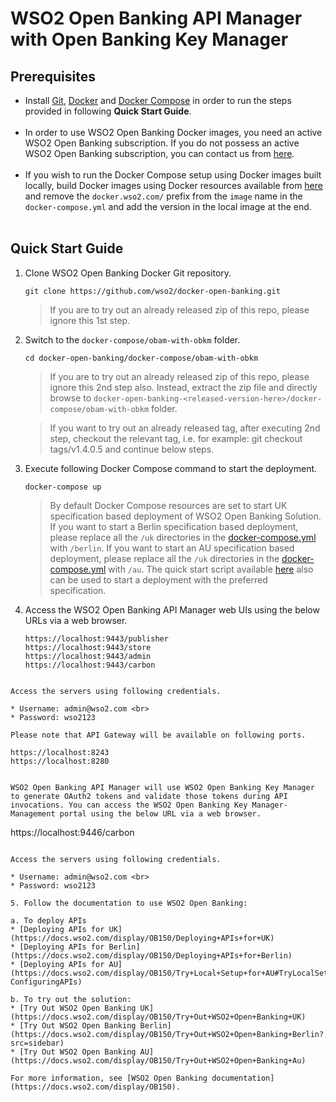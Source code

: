 # WSO2 Open Banking API Manager with Open Banking Key Manager


## Prerequisites

 * Install [Git](https://git-scm.com/book/en/v2/Getting-Started-Installing-Git), [Docker](https://www.docker.com/get-docker) and [Docker Compose](https://docs.docker.com/compose/install/#install-compose)
   in order to run the steps provided in following **Quick Start Guide**. <br><br>
 * In order to use WSO2 Open Banking Docker images, you need an active WSO2 Open Banking subscription. If you do not possess an active WSO2
   Open Banking subscription, you can contact us from [here](https://wso2.com/solutions/financial/open-banking/).<br><br>
 * If you wish to run the Docker Compose setup using Docker images built locally, build Docker images using Docker resources available from [here](../../dockerfiles/) and remove the `docker.wso2.com/` prefix from the `image` name in the `docker-compose.yml` and add the version in the local image at the end. <br><br>
    
## Quick Start Guide

1. Clone WSO2 Open Banking Docker Git repository.

    ```
    git clone https://github.com/wso2/docker-open-banking.git
    ```
    > If you are to try out an already released zip of this repo, please ignore this 1st step. 

2. Switch to the `docker-compose/obam-with-obkm` folder.

    ```
    cd docker-open-banking/docker-compose/obam-with-obkm
    ```
    > If you are to try out an already released zip of this repo, please ignore this 2nd step also. 
     Instead, extract the zip file and directly browse to `docker-open-banking-<released-version-here>/docker-compose/obam-with-obkm` folder. 
     
    > If you want to try out an already released tag, after executing 2nd step, checkout the relevant tag, 
     i.e. for example: git checkout tags/v1.4.0.5 and continue below steps.

3. Execute following Docker Compose command to start the deployment.
   ```
   docker-compose up
   ```
   > By default Docker Compose resources are set to start UK specification based deployment of WSO2 Open Banking Solution. If you want to start a Berlin specification based deployment, please replace all the `/uk` directories in the [docker-compose.yml](docker-compose.yml) with `/berlin`. If you want to start an AU specification based deployment, please replace all the `/uk` directories in the [docker-compose.yml](docker-compose.yml) with `/au`. The quick start script available [here](scripts/deploy.sh) also can be used to start a deployment with the preferred specification.

4. Access the WSO2 Open Banking API Manager web UIs using the below URLs via a web browser.

   ```
   https://localhost:9443/publisher
   https://localhost:9443/store
   https://localhost:9443/admin
   https://localhost:9443/carbon
  ```
 
  Access the servers using following credentials.
    
  * Username: admin@wso2.com <br>
  * Password: wso2123
 
  Please note that API Gateway will be available on following ports.
  ```
    https://localhost:8243
    https://localhost:8280
  ```

  WSO2 Open Banking API Manager will use WSO2 Open Banking Key Manager to generate OAuth2 tokens and validate those tokens during API invocations. You can access the WSO2 Open Banking Key Manager-Management portal using the below URL via a web browser.

  ```
   https://localhost:9446/carbon
  ```
 
  Access the servers using following credentials.
    
  * Username: admin@wso2.com <br>
  * Password: wso2123

5. Follow the documentation to use WSO2 Open Banking:

a. To deploy APIs
* [Deploying APIs for UK](https://docs.wso2.com/display/OB150/Deploying+APIs+for+UK)
* [Deploying APIs for Berlin](https://docs.wso2.com/display/OB150/Deploying+APIs+for+Berlin)
* [Deploying APIs for AU](https://docs.wso2.com/display/OB150/Try+Local+Setup+for+AU#TryLocalSetupforAU-ConfiguringAPIs)

b. To try out the solution:
* [Try Out WSO2 Open Banking UK](https://docs.wso2.com/display/OB150/Try+Out+WSO2+Open+Banking+UK)
* [Try Out WSO2 Open Banking Berlin](https://docs.wso2.com/display/OB150/Try+Out+WSO2+Open+Banking+Berlin?src=sidebar)
* [Try Out WSO2 Open Banking AU](https://docs.wso2.com/display/OB150/Try+Out+WSO2+Open+Banking+Au)

For more information, see [WSO2 Open Banking documentation](https://docs.wso2.com/display/OB150).

